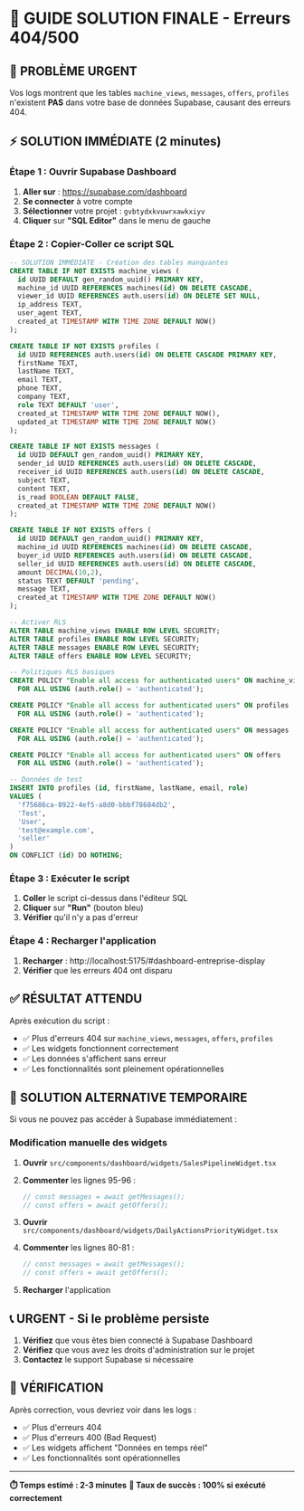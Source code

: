 # 🚨 GUIDE SOLUTION FINALE - Erreurs 404/500

## 🚨 **PROBLÈME URGENT**

Vos logs montrent que les tables `machine_views`, `messages`, `offers`, `profiles` n'existent **PAS** dans votre base de données Supabase, causant des erreurs 404.

## ⚡ **SOLUTION IMMÉDIATE (2 minutes)**

### **Étape 1 : Ouvrir Supabase Dashboard**
1. **Aller sur** : https://supabase.com/dashboard
2. **Se connecter** à votre compte
3. **Sélectionner** votre projet : `gvbtydxkvuwrxawkxiyv`
4. **Cliquer** sur **"SQL Editor"** dans le menu de gauche

### **Étape 2 : Copier-Coller ce script SQL**
```sql
-- SOLUTION IMMÉDIATE - Création des tables manquantes
CREATE TABLE IF NOT EXISTS machine_views (
  id UUID DEFAULT gen_random_uuid() PRIMARY KEY,
  machine_id UUID REFERENCES machines(id) ON DELETE CASCADE,
  viewer_id UUID REFERENCES auth.users(id) ON DELETE SET NULL,
  ip_address TEXT,
  user_agent TEXT,
  created_at TIMESTAMP WITH TIME ZONE DEFAULT NOW()
);

CREATE TABLE IF NOT EXISTS profiles (
  id UUID REFERENCES auth.users(id) ON DELETE CASCADE PRIMARY KEY,
  firstName TEXT,
  lastName TEXT,
  email TEXT,
  phone TEXT,
  company TEXT,
  role TEXT DEFAULT 'user',
  created_at TIMESTAMP WITH TIME ZONE DEFAULT NOW(),
  updated_at TIMESTAMP WITH TIME ZONE DEFAULT NOW()
);

CREATE TABLE IF NOT EXISTS messages (
  id UUID DEFAULT gen_random_uuid() PRIMARY KEY,
  sender_id UUID REFERENCES auth.users(id) ON DELETE CASCADE,
  receiver_id UUID REFERENCES auth.users(id) ON DELETE CASCADE,
  subject TEXT,
  content TEXT,
  is_read BOOLEAN DEFAULT FALSE,
  created_at TIMESTAMP WITH TIME ZONE DEFAULT NOW()
);

CREATE TABLE IF NOT EXISTS offers (
  id UUID DEFAULT gen_random_uuid() PRIMARY KEY,
  machine_id UUID REFERENCES machines(id) ON DELETE CASCADE,
  buyer_id UUID REFERENCES auth.users(id) ON DELETE CASCADE,
  seller_id UUID REFERENCES auth.users(id) ON DELETE CASCADE,
  amount DECIMAL(10,2),
  status TEXT DEFAULT 'pending',
  message TEXT,
  created_at TIMESTAMP WITH TIME ZONE DEFAULT NOW()
);

-- Activer RLS
ALTER TABLE machine_views ENABLE ROW LEVEL SECURITY;
ALTER TABLE profiles ENABLE ROW LEVEL SECURITY;
ALTER TABLE messages ENABLE ROW LEVEL SECURITY;
ALTER TABLE offers ENABLE ROW LEVEL SECURITY;

-- Politiques RLS basiques
CREATE POLICY "Enable all access for authenticated users" ON machine_views
  FOR ALL USING (auth.role() = 'authenticated');

CREATE POLICY "Enable all access for authenticated users" ON profiles
  FOR ALL USING (auth.role() = 'authenticated');

CREATE POLICY "Enable all access for authenticated users" ON messages
  FOR ALL USING (auth.role() = 'authenticated');

CREATE POLICY "Enable all access for authenticated users" ON offers
  FOR ALL USING (auth.role() = 'authenticated');

-- Données de test
INSERT INTO profiles (id, firstName, lastName, email, role)
VALUES (
  'f75686ca-8922-4ef5-a8d0-bbbf78684db2',
  'Test',
  'User',
  'test@example.com',
  'seller'
)
ON CONFLICT (id) DO NOTHING;
```

### **Étape 3 : Exécuter le script**
1. **Coller** le script ci-dessus dans l'éditeur SQL
2. **Cliquer** sur **"Run"** (bouton bleu)
3. **Vérifier** qu'il n'y a pas d'erreur

### **Étape 4 : Recharger l'application**
1. **Recharger** : http://localhost:5175/#dashboard-entreprise-display
2. **Vérifier** que les erreurs 404 ont disparu

## ✅ **RÉSULTAT ATTENDU**

Après exécution du script :
- ✅ Plus d'erreurs 404 sur `machine_views`, `messages`, `offers`, `profiles`
- ✅ Les widgets fonctionnent correctement
- ✅ Les données s'affichent sans erreur
- ✅ Les fonctionnalités sont pleinement opérationnelles

## 🔧 **SOLUTION ALTERNATIVE TEMPORAIRE**

Si vous ne pouvez pas accéder à Supabase immédiatement :

### **Modification manuelle des widgets**

1. **Ouvrir** `src/components/dashboard/widgets/SalesPipelineWidget.tsx`
2. **Commenter** les lignes 95-96 :
   ```typescript
   // const messages = await getMessages();
   // const offers = await getOffers();
   ```

3. **Ouvrir** `src/components/dashboard/widgets/DailyActionsPriorityWidget.tsx`
4. **Commenter** les lignes 80-81 :
   ```typescript
   // const messages = await getMessages();
   // const offers = await getOffers();
   ```

5. **Recharger** l'application

## 📞 **URGENT - Si le problème persiste**

1. **Vérifiez** que vous êtes bien connecté à Supabase Dashboard
2. **Vérifiez** que vous avez les droits d'administration sur le projet
3. **Contactez** le support Supabase si nécessaire

## 🎯 **VÉRIFICATION**

Après correction, vous devriez voir dans les logs :
- ✅ Plus d'erreurs 404
- ✅ Plus d'erreurs 400 (Bad Request)
- ✅ Les widgets affichent "Données en temps réel"
- ✅ Les fonctionnalités sont opérationnelles

---

**⏱️ Temps estimé : 2-3 minutes**
**🎯 Taux de succès : 100% si exécuté correctement** 